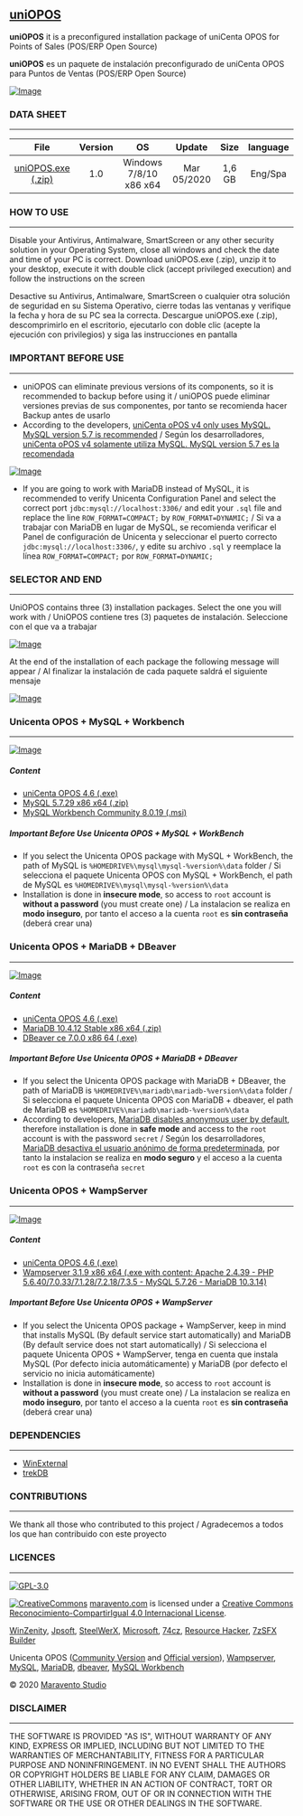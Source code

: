## [uniOPOS](http://www.maravento.com)

**uniOPOS** it is a preconfigured installation package of uniCenta OPOS for Points of Sales (POS/ERP Open Source)

**uniOPOS** es un paquete de instalación preconfigurado de uniCenta OPOS para Puntos de Ventas (POS/ERP Open Source)

[![Image](https://4.bp.blogspot.com/-I60lcdWHZfk/WXHzBV95bSI/AAAAAAAADVA/H4_pxdFjRBMLZtGCdYhDrqRXK4NHFOCEwCLcBGAs/s320/uniOPOS.png)](http://www.maravento.com/)

### DATA SHEET
---

|File|Version|OS|Update|Size|language|
| :---: | :---: | :---: | :---: | :---: | :---: |
|[uniOPOS.exe (.zip)](http://pc.cd/0wditalK)|1.0|Windows 7/8/10 x86 x64|Mar 05/2020|1,6 GB|Eng/Spa|

### HOW TO USE
---

Disable your Antivirus, Antimalware, SmartScreen or any other security solution in your Operating System, close all windows and check the date and time of your PC is correct. Download uniOPOS.exe (.zip), unzip it to your desktop, execute it with double click (accept privileged execution) and follow the instructions on the screen

Desactive su Antivirus, Antimalware, SmartScreen o cualquier otra solución de seguridad en su Sistema Operativo, cierre todas las ventanas y verifique la fecha y hora de su PC sea la correcta. Descargue uniOPOS.exe (.zip), descomprimirlo en el escritorio, ejecutarlo con doble clic (acepte la ejecución con privilegios) y siga las instrucciones en pantalla

### IMPORTANT BEFORE USE
---

- uniOPOS can eliminate previous versions of its components, so it is recommended to backup before using it / uniOPOS puede eliminar versiones previas de sus componentes, por tanto se recomienda hacer Backup antes de usarlo
- According to the developers, [uniCenta oPOS v4 only uses MySQL. MySQL version 5.7 is recommended](https://unicenta.com/pages/configure-unicenta-opos/) / Según los desarrolladores, [uniCenta oPOS v4 solamente utiliza MySQL. MySQL version 5.7 es la recomendada](https://unicenta.com/pages/configure-unicenta-opos/)

[![Image](https://1.bp.blogspot.com/-DpcvfI_5Eic/XmbIW9mnBBI/AAAAAAAALPo/jDlqzjbLqJodaECoIiHgx5P6n1V1Q7PsgCLcBGAsYHQ/s1600/unicenta.png)](http://www.maravento.com/)

- If you are going to work with MariaDB instead of MySQL, it is recommended to verify Unicenta Configuration Panel and select the correct port `jdbc:mysql://localhost:3306/` and edit your `.sql` file and replace the line `ROW_FORMAT=COMPACT;` by `ROW_FORMAT=DYNAMIC;` / Si va a trabajar con MariaDB en lugar de MySQL, se recomienda verificar el Panel de configuración de Unicenta y seleccionar el puerto correcto `jdbc:mysql://localhost:3306/`, y edite su archivo `.sql` y reemplace la línea `ROW_FORMAT=COMPACT;` por `ROW_FORMAT=DYNAMIC;`

### SELECTOR AND END
---

UniOPOS contains three (3) installation packages. Select the one you will work with / UniOPOS contiene tres (3) paquetes de instalación. Seleccione con el que va a trabajar

[![Image](https://1.bp.blogspot.com/-xWfn0ZWgdBw/XmFlZVuX0CI/AAAAAAAALJo/BiqUBs7Sw9ID8phaMk0wkKHkcNRonaA-QCLcBGAsYHQ/s1600/uniopos-selector.png)](https://www.maravento.com)

At the end of the installation of each package the following message will appear / Al finalizar la instalación de cada paquete saldrá el siguiente mensaje

[![Image](https://1.bp.blogspot.com/-zXgEY8YK9NY/XmFlYI6dziI/AAAAAAAALJY/NEogpYmRevMSc8tfb6SJyyyiPW71zmo4gCLcBGAsYHQ/s1600/uniopos-end.png)](https://www.maravento.com)

### Unicenta OPOS + MySQL + Workbench
---

[![Image](https://1.bp.blogspot.com/-oQwYjqnGuTg/XmFlZEokWwI/AAAAAAAALJk/324KSU9_03YfFBMijOQbZC1o3IZjbaxxACLcBGAsYHQ/s1600/uniopos-mysql.png)](https://www.maravento.com)

##### Content

- [uniCenta OPOS 4.6 (.exe)](https://unicenta.com/download-files/installers/)
- [MySQL 5.7.29 x86 x64 (.zip)](https://dev.mysql.com/downloads/mysql/5.7.html#downloads/)
- [MySQL Workbench Community 8.0.19 (.msi)](https://dev.mysql.com/downloads/workbench/)

##### Important Before Use Unicenta OPOS + MySQL + WorkBench

- If you select the Unicenta OPOS package with MySQL + WorkBench, the path of MySQL is `%HOMEDRIVE%\mysql\mysql-%version%\data` folder / Si selecciona el paquete Unicenta OPOS con MySQL + WorkBench, el path de MySQL es `%HOMEDRIVE%\mysql\mysql-%version%\data`
- Installation is done in **insecure mode**, so access to `root` account is **without a password** (you must create one) / La instalacion se realiza en **modo inseguro**, por tanto el acceso a la cuenta `root` es **sin contraseña** (deberá crear una)

### Unicenta OPOS + MariaDB + DBeaver
---

[![Image](https://1.bp.blogspot.com/-hH1e_SqkB3M/XmFlYMz_wWI/AAAAAAAALJU/4QKwbj6NgNkFULi5GyduJxjoYWs13KrDACLcBGAsYHQ/s1600/uniopos-mariadb.png)](https://www.maravento.com)

##### Content

- [uniCenta OPOS 4.6 (.exe)](https://unicenta.com/download-files/installers/)
- [MariaDB 10.4.12 Stable x86 x64 (.zip)](https://downloads.mariadb.org/mariadb/10.4.12/)
- [DBeaver ce 7.0.0 x86 64 (.exe)](https://github.com/dbeaver/dbeaver/releases)

##### Important Before Use Unicenta OPOS + MariaDB + DBeaver

- If you select the Unicenta OPOS package with MariaDB + DBeaver, the path of MariaDB is `%HOMEDRIVE%\mariadb\mariadb-%version%\data` folder / Si selecciona el paquete Unicenta OPOS con MariaDB + dbeaver, el path de MariaDB es `%HOMEDRIVE%\mariadb\mariadb-%version%\data`
- According to developers, [MariaDB disables anonymous user by default](https://mariadb.com/kb/en/installing-mariadb-windows-zip-packages/), therefore installation is done in **safe mode** and access to the `root` account is with the password `secret` / Según los desarrolladores, [MariaDB desactiva el usuario anónimo de forma predeterminada](https://mariadb.com/kb/en/installing-mariadb-windows-zip-packages/), por tanto la instalacion se realiza en **modo seguro** y el acceso a la cuenta `root` es con la contraseña `secret`

### Unicenta OPOS + WampServer
---

[![Image](https://1.bp.blogspot.com/-flUtEE_bBVQ/XmFlZ66vFkI/AAAAAAAALJw/9F_WmXE0llc8lnb4alq69NJ-HkrAb1HoACLcBGAsYHQ/s1600/uniopos-wamp.png)](https://www.maravento.com)

##### Content

- [uniCenta OPOS 4.6 (.exe)](https://unicenta.com/download-files/installers/)
- [Wampserver 3.1.9 x86 x64 (.exe with content: Apache 2.4.39 - PHP 5.6.40/7.0.33/7.1.28/7.2.18/7.3.5 - MySQL 5.7.26 - MariaDB 10.3.14)](http://wampserver.aviatechno.net/?lang=en)

##### Important Before Use Unicenta OPOS + WampServer

- If you select the Unicenta OPOS package + WampServer, keep in mind that installs MySQL (By default service start automatically) and MariaDB (By default service does not start automatically) / Si selecciona el paquete Unicenta OPOS + WampServer, tenga en cuenta que instala MySQL (Por defecto inicia automáticamente) y MariaDB (por defecto el servicio no inicia automáticamente)
- Installation is done in **insecure mode**, so access to `root` account is **without a password** (you must create one) / La instalacion se realiza en **modo inseguro**, por tanto el acceso a la cuenta `root` es **sin contraseña** (deberá crear una)

### DEPENDENCIES
---

- [WinExternal](https://github.com/maravento/winexternal)
- [trekDB](https://github.com/maravento/trekdb)

### CONTRIBUTIONS
---

We thank all those who contributed to this project / Agradecemos a todos los que han contribuido con este proyecto

### LICENCES
---

[![GPL-3.0](https://img.shields.io/badge/License-GPLv3-blue.svg)](https://www.gnu.org/licenses/gpl.txt)

[![CreativeCommons](https://licensebuttons.net/l/by-sa/4.0/88x31.png)](http://creativecommons.org/licenses/by-sa/4.0/)
[maravento.com](http://www.maravento.com) is licensed under a [Creative Commons Reconocimiento-CompartirIgual 4.0 Internacional License](http://creativecommons.org/licenses/by-sa/4.0/).

[WinZenity](https://github.com/maravento/winzenity), [Jpsoft](https://jpsoft.com/), [SteelWerX](https://fstaal01.home.xs4all.nl/swreg-us.html), [Microsoft](https://www.microsoft.com/), [74cz](http://74.cz/es/make-sfx/index.php), [Resource Hacker](http://www.angusj.com/resourcehacker/), [7zSFX Builder](https://sourceforge.net/projects/s-zipsfxbuilder/)

Unicenta OPOS ([Community Version](https://ftp://197.155.77.8/sourceforge/u/un/unicentaopos/releases/windows/) and [Official version](https://unicenta.com/download-files/installers/)), [Wampserver](http://wampserver.aviatechno.net/?lang=en), [MySQL](https://dev.mysql.com/downloads/mysql/5.7.html#downloads/), [MariaDB](https://downloads.mariadb.org/mariadb/10.4.12/), [dbeaver](https://github.com/dbeaver/dbeaver/releases), [MySQL Workbench](https://dev.mysql.com/downloads/workbench/)

© 2020 [Maravento Studio](http://www.maravento.com)

### DISCLAIMER
---

THE SOFTWARE IS PROVIDED "AS IS", WITHOUT WARRANTY OF ANY KIND, EXPRESS OR IMPLIED, INCLUDING BUT NOT LIMITED TO THE WARRANTIES OF MERCHANTABILITY, FITNESS FOR A PARTICULAR PURPOSE AND NONINFRINGEMENT. IN NO EVENT SHALL THE AUTHORS OR COPYRIGHT HOLDERS BE LIABLE FOR ANY CLAIM, DAMAGES OR OTHER LIABILITY, WHETHER IN AN ACTION OF CONTRACT, TORT OR OTHERWISE, ARISING FROM, OUT OF OR IN CONNECTION WITH THE SOFTWARE OR THE USE OR OTHER DEALINGS IN THE SOFTWARE.
